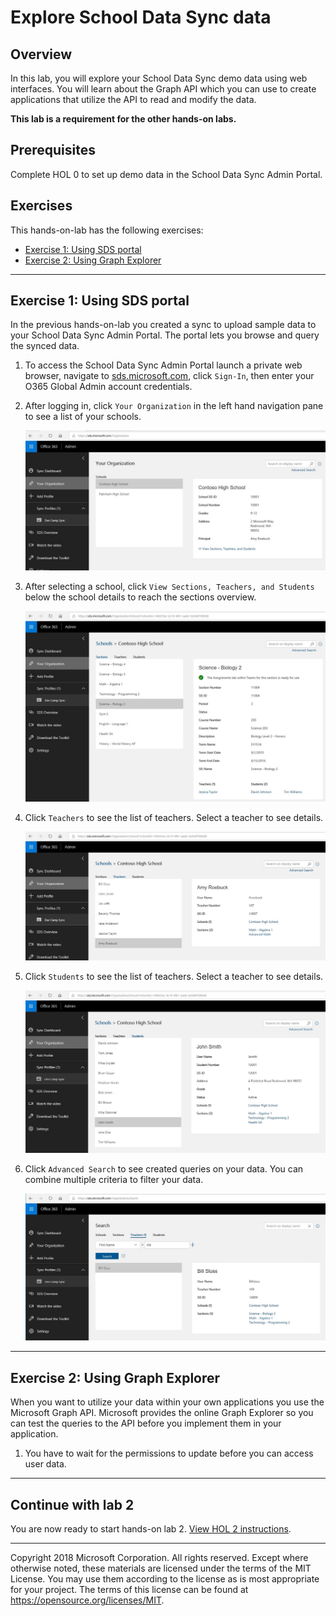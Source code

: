 # Explore School Data Sync data

## Overview
In this lab, you will explore your School Data Sync demo data using web interfaces. You will learn about the Graph API which you can use to create applications that utilize the API to read and modify the data.

**This lab is a requirement for the other hands-on labs.**

## Prerequisites

Complete HOL 0 to set up demo data in the School Data Sync Admin Portal.

## Exercises
This hands-on-lab has the following exercises:
* [Exercise 1: Using SDS portal](#ex1)
* [Exercise 2: Using Graph Explorer](#ex2)
---

## Exercise 1: Using SDS portal<a name="ex1"></a>

In the previous hands-on-lab you created a sync to upload sample data to your School Data Sync Admin Portal. The portal lets you browse and query the synced data.

1. To access the School Data Sync Admin Portal launch a private web browser, navigate to [sds.microsoft.com](https://sds.microsoft.com), click `Sign-In`, then enter your O365 Global Admin account credentials.

1. After logging in, click `Your Organization` in the left hand navigation pane to see a list of your schools.

    ![image](./media/2018-07-17-12-52-00.jpg)

1. After selecting a school, click `View Sections, Teachers, and Students` below the school details to reach the sections overview.

    ![image](./media/2018-07-17-12-52-30.jpg)

1. Click `Teachers` to see the list of teachers. Select a teacher to see details.

    ![image](./media/2018-07-17-12-53-00.jpg)

1. Click `Students` to see the list of teachers. Select a teacher to see details.

    ![image](./media/2018-07-17-12-54-00.jpg)

1. Click `Advanced Search` to see created queries on your data. You can combine multiple criteria to filter your data.

    ![image](./media/2018-07-17-13-16-00.jpg)

---
## Exercise 2: Using Graph Explorer<a name="ex2"></a>

When you want to utilize your data within your own applications you use the Microsoft Graph API. Microsoft provides the online Graph Explorer so you can test the queries to the API before you implement them in your application.

1. You have to wait for the permissions to update before you can access user data.

---
## Continue with lab 2

You are now ready to start hands-on lab 2. [View HOL 2 instructions](../HOL2).

---
Copyright 2018 Microsoft Corporation. All rights reserved. Except where otherwise noted, these materials are licensed under the terms of the MIT License. You may use them according to the license as is most appropriate for your project. The terms of this license can be found at https://opensource.org/licenses/MIT.